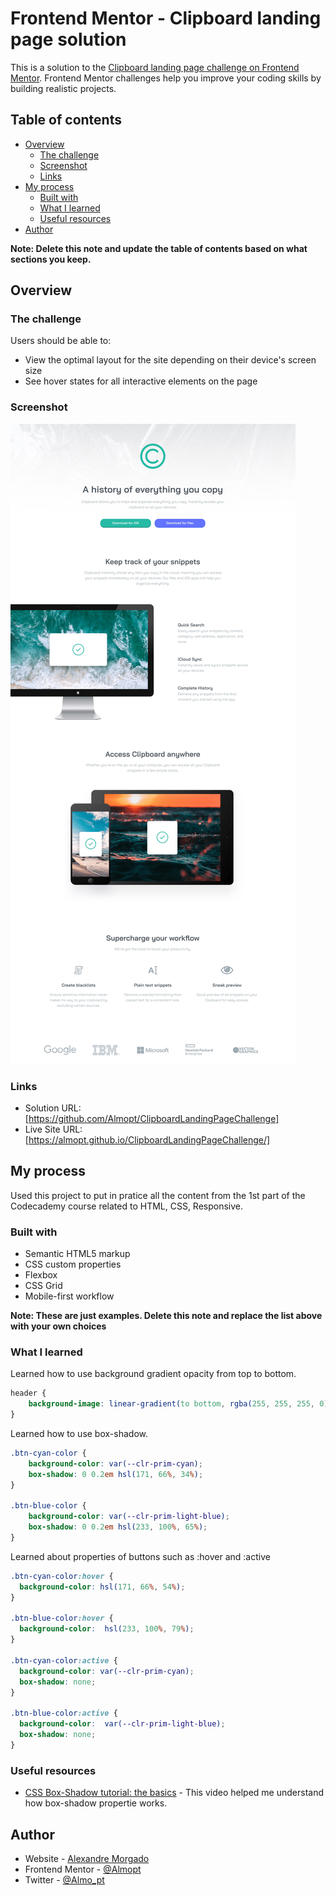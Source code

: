 # Frontend Mentor - Clipboard landing page solution

This is a solution to the [Clipboard landing page challenge on Frontend Mentor](https://www.frontendmentor.io/challenges/clipboard-landing-page-5cc9bccd6c4c91111378ecb9). Frontend Mentor challenges help you improve your coding skills by building realistic projects. 

## Table of contents

- [Overview](#overview)
  - [The challenge](#the-challenge)
  - [Screenshot](#screenshot)
  - [Links](#links)
- [My process](#my-process)
  - [Built with](#built-with)
  - [What I learned](#what-i-learned)
  - [Useful resources](#useful-resources)
- [Author](#author)

**Note: Delete this note and update the table of contents based on what sections you keep.**

## Overview

### The challenge

Users should be able to:

- View the optimal layout for the site depending on their device's screen size
- See hover states for all interactive elements on the page

### Screenshot

![](./images/scr-full-version.jpeg)

### Links

- Solution URL: [https://github.com/Almopt/ClipboardLandingPageChallenge]
- Live Site URL: [https://almopt.github.io/ClipboardLandingPageChallenge/]

## My process

Used this project to put in pratice all the content from the 1st part of the Codecademy course related to HTML, CSS, Responsive.

### Built with

- Semantic HTML5 markup
- CSS custom properties
- Flexbox
- CSS Grid
- Mobile-first workflow

**Note: These are just examples. Delete this note and replace the list above with your own choices**

### What I learned

Learned how to use background gradient opacity from top to bottom.

```css
header {
    background-image: linear-gradient(to bottom, rgba(255, 255, 255, 0), rgba(255, 255, 255, 1)), url('./images/bg-header-mobile.png');
}
```

Learned how to use box-shadow.

```css
.btn-cyan-color {
    background-color: var(--clr-prim-cyan);
    box-shadow: 0 0.2em hsl(171, 66%, 34%);
}

.btn-blue-color {
    background-color: var(--clr-prim-light-blue);
    box-shadow: 0 0.2em hsl(233, 100%, 65%);
}
```

Learned about properties of buttons such as :hover and :active

```css
.btn-cyan-color:hover {
  background-color: hsl(171, 66%, 54%);
}

.btn-blue-color:hover {
  background-color:  hsl(233, 100%, 79%);
}

.btn-cyan-color:active {
  background-color: var(--clr-prim-cyan);
  box-shadow: none;
}

.btn-blue-color:active {
  background-color:  var(--clr-prim-light-blue);
  box-shadow: none;
}
```

### Useful resources

- [CSS Box-Shadow tutorial: the basics](https://www.youtube.com/watch?v=-JNRQ5HjNeI) - This video helped me understand how box-shadow propertie works.

## Author

- Website - [Alexandre Morgado](https://github.com/Almopt)
- Frontend Mentor - [@Almopt](https://www.frontendmentor.io/profile/Almopt)
- Twitter - [@Almo_pt](https://www.twitter.com/Almo_pt)


